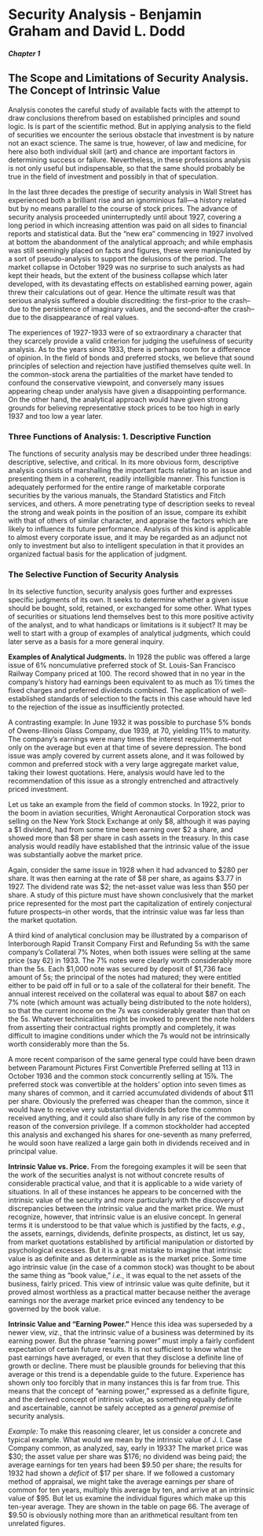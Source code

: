 # Security Analysis - Benjamin Graham and David L. Dodd

##### Chapter 1

## The Scope and Limitations of Security Analysis. The Concept of Intrinsic Value

Analysis conotes the careful study of available facts with the attempt to draw conclusions therefrom based on established principles and sound logic. Is is part of the scientific method. But in applying analysis to the field of securities we encounter the serious obstacle that investment is by nature not an exact science. The same is true, however, of law and medicine, for here also both individual skill (art) and chance are important factors in determining success or failure. Nevertheless, in these professions analysis is not only useful but indispensable, so that the same should probably be true in the field of investment and possibly in that of speculation.

In the last three decades the prestige of security analysis in Wall Street has experienced both a brilliant rise and an ignominious fall—a history related but by no means parallel to the course of stock prices. The advance of security analysis proceeded uninterruptedly until about 1927, covering a long period in which increasing attention was paid on all sides to financial reports and statistical data. But the “new era” commencing in 1927 involved at bottom the abandonment of the analytical approach; and while emphasis was still seemingly placed on facts and figures, these were manipulated by a sort of pseudo-analysis to support the delusions of the period. The market collapse in October 1929 was no surprise to such analysts as had kept their heads, but the extent of the business collapse which later developed, with its devastating effects on established earning power, again threw their calculations out of gear. Hence the ultimate result was that serious analysis suffered a double discrediting: the first–prior to the crash–due to the persistence of imaginary values, and the second–after the crash–due to the disappearance of real values.

The experiences of 1927-1933 were of so extraordinary a character that they scarcely provide a valid criterion for judging the usefulness of security analysis. As to the years since 1933, there is perhaps room for a difference of opinion. In the field of bonds and preferred stocks, we believe that sound principles of selection and rejection have justified themselves quite well. In the common-stock arena the partialities of the market have tended to confound the conservative viewpoint, and conversely many issues appearing cheap under analysis have given a disappointing performance. On the other hand, the analytical approach would have given strong grounds for believing representative stock prices to be too high in early 1937 and too low a year later.

### Three Functions of Analysis: 1. Descriptive Function

The functions of security analysis may be described under three headings: descriptive, selective, and critical. In its more obvious form, descriptive analysis consists of marshalling the important facts relating to an issue and presenting them in a coherent, readily intelligible manner. This function is adequately performed for the entire range of marketable corporate securities by the various manuals, the Standard Statistics and Fitch services, and others. A more penetrating type of description seeks to reveal the strong and weak points in the position of an issue, compare its exhibit with that of others of similar character, and appraise the factors which are likely to influence its future performance. Analysis of this kind is applicable to almost every corporate issue, and it may be regarded as an adjunct not only to investment but also to intelligent speculation in that it provides an organized factual basis for the application of judgment.

### The Selective Function of Security Analysis

In its selective function, security analysis goes further and expresses specific judgments of its own. It seeks to determine whether a given issue should be bought, sold, retained, or exchanged for some other. What types of securities or situations lend themselves best to this more positive activity of the analyst, and to what handicaps or limitations is it subject? It may be well to start with a group of examples of analytical judgments, which could later serve as a basis for a more general inquiry.

**Examples of Analytical Judgments.** In 1928 the public was offered a large issue of 6% noncumulative preferred stock of St. Louis-San Francisco Railway Company priced at 100. The record showed that in no year in the company’s history had earnings been equivalent to as much as 1½ times the fixed charges and preferred dividends combined. The application of well-established standards of selection to the facts in this case whould have led to the rejection of the issue as insufficiently protected.

A contrasting example: In June 1932 it was possible to purchase 5% bonds of Owens-Illinois Glass Company, due 1939, at 70, yielding 11% to maturity. The company’s earnings were many times the interest requirements–not only on the average but even at that time of severe depression. The bond issue was amply covered by current assets alone, and it was followed by common and preferred stock with a very large aggregate market value, taking their lowest quotations. Here, analysis would have led to the recommendation of this issue as a strongly entrenched and attractively priced investment.

Let us take an example from the field of common stocks. In 1922, prior to the boom in aviation securities, Wright Aeronautical Corporation stock was selling on the New York Stock Exchange at only $8, although it was paying a $1 dividend, had from some time been earning over $2 a share, and showed more than $8 per share in cash assets in the treasury. In this case analysis would readily have established that the intrinsic value of the issue was substantially aobve the market price.

Again, consider the same issue in 1928 when it had advanced to $280 per share. It was then earning at the rate of $8 per share, as agains $3.77 in 1927. The dividend rate was $2; the net-asset value was less than $50 per share. A study of this picture must have shown conclusively that the market price represented for the most part the capitalization of entirely conjectural future prospects–in other words, that the intrinsic value was far less than the market quotation.

A third kind of analytical conclusion may be illustrated by a comparison of Interborough Rapid Transit Company First and Refunding 5s with the same company’s Collateral 7% Notes, when both issues were selling at the same price (say 62) in 1933. The 7% notes were clearly worth considerably more than the 5s. Each $1,000 note was secured by deposit of $1,736 face amount of 5s; the principal of the notes had matured; they were entitled either to be paid off in full or to a sale of the collateral for their benefit. The annual interest received on the collateral was equal to about $87 on each 7% note (which amount was actually being distributed to the note holders), so that the current income on the 7s was considerably greater than that on the 5s. Whatever technicalities might be invoked to prevent the note holders from asserting their contractual rights promptly and completely, it was difficult to imagine conditions under which the 7s would not be intrinsically worth considerably more than the 5s.

A more recent comparison of the same general type could have been drawn between Paramount Pictures First Convertible Preferred selling at 113 in October 1936 and the common stock concurrently selling at 15⅞. The preferred stock was convertible at the holders’ option into seven times as many shares of common, and it carried accumulated dividends of about $11 per share. Obviously the preferred was cheaper than the common, since it would have to receive very substantial dividends before the common received anything, and it could also share fully in any rise of the common by reason of the conversion privilege. If a common stockholder had accepted this analysis and exchanged his shares for one-seventh as many preferred, he would soon have realized a large gain both in dividends received and in principal value.

**Intrinsic Value vs. Price.** From the foregoing examples it will be seen that the work of the securities analyst is not without concrete results of considerable practical value, and that it is applicable to a wide variety of situations. In all of these instances he appears to be concerned with the intrinsic value of the security and more particularly with the discovery of discrepancies between the intrinsic value and the market price. We must recognize, however, that intrinsic value is an elusive concept. In general terms it is understood to be that value which is justified by the facts, *e.g.*, the assets, earnings, dividends, definite prospects, as distinct, let us say, from market quotations established by artificial manipulation or distorted by psychological excesses. But it is a great mistake to imagine that intrinsic value is as definite and as determinable as is the market price. Some time ago intrinsic value (in the case of a common stock) was thought to be about the same thing as “book value,” *i.e.*, it was equal to the net assets of the business, fairly priced. This view of intrinsic value was quite definite, but it proved almost worthless as a practical matter because neither the average earnings nor the average market price evinced any tendency to be governed by the book value.

**Intrinsic Value and “Earning Power.”** Hence this idea was superseded by a newer view, *viz.*, that the intrinsic value of a business was determined by its earning power. But the phrase “earning power” must imply a fairly confident expectation of certain future results. It is not sufficient to know what the past earnings have averaged, or even that they disclose a definite line of growth or decline. There must be plausible grounds for believing that this average or this trend is a dependable guide to the future. Experience has shown only too forcibly that in many instances this is far from true. This means that the concept of “earning power,” expressed as a definite figure, and the derived concept of intrinsic value, as something equally definite and ascertainable, cannot be safely accepted as a *general premise* of security analysis.

*Example:* To make this reasoning clearer, let us consider a concrete and typical example. What would we mean by the intrinsic value of J. I. Case Company common, as analyzed, say, early in 1933? The market price was $30; the asset value per share was $176; no dividend was being paid; the average earnings for ten years had been $9.50 per share; the results for 1932 had shown a *deficit* of $17 per share. If we followed a customary method of appraisal, we might take the average earnings per share of common for ten years, multiply this average by ten, and arrive at an intrinsic value of $95. But let us examine the individual figures which make up this ten-year average. They are shown in the table on page 66. The average of $9.50 is obviously nothing more than an arithmetical resultant from ten unrelated figures.
